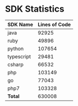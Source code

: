 # SDK Statistics

| SDK Name | Lines of Code |
| -------- | ------------- |
| java | 92925 |
| ruby | 49896 |
| python | 107654 |
| typescript | 29481 |
| csharp | 66532 |
| php | 103149 |
| go | 77043 |
| php7 | 103328 |
| **Total** | 630008 |
